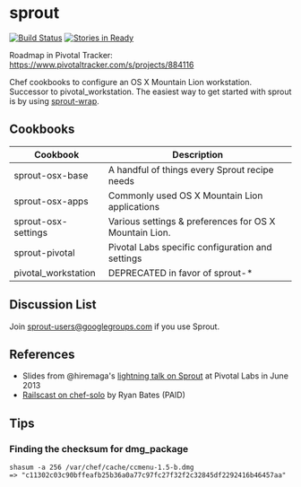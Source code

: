 # sprout

[![Build Status](https://travis-ci.org/pivotal-sprout/sprout.png?branch=master)](https://travis-ci.org/pivotal-sprout/sprout)
[![Stories in Ready](https://badge.waffle.io/pivotal-sprout/sprout.png?label=ready)](https://waffle.io/pivotal-sprout/sprout)

Roadmap in Pivotal Tracker: https://www.pivotaltracker.com/s/projects/884116

Chef cookbooks to configure an OS X Mountain Lion workstation. Successor to pivotal_workstation. The easiest way 
to get started with sprout is by using [sprout-wrap](https://github.com/pivotal-sprout/sprout-wrap).

## Cookbooks

| Cookbook            | Description                                            |
| ------------------- | -------------------------------------------------------|
| sprout-osx-base     | A handful of things every Sprout recipe needs          |
| sprout-osx-apps     | Commonly used OS X Mountain Lion applications          |
| sprout-osx-settings | Various settings & preferences for OS X Mountain Lion. |
| sprout-pivotal      | Pivotal Labs specific configuration and settings       |
| pivotal_workstation | DEPRECATED in favor of sprout-*                        |

## Discussion List

  Join [sprout-users@googlegroups.com](https://groups.google.com/forum/#!forum/sprout-users) if you use Sprout.

## References

* Slides from @hiremaga's [lightning talk on Sprout](http://sprout-talk.cfapps.io/) at Pivotal Labs in June 2013
* [Railscast on chef-solo](http://railscasts.com/episodes/339-chef-solo-basics) by Ryan Bates (PAID)

## Tips

### Finding the checksum for dmg_package

```
shasum -a 256 /var/chef/cache/ccmenu-1.5-b.dmg
=> "c11302c03c90bffeafb25b36a0a77c97fc27f32f2c32845df2292416b46457aa"
```
